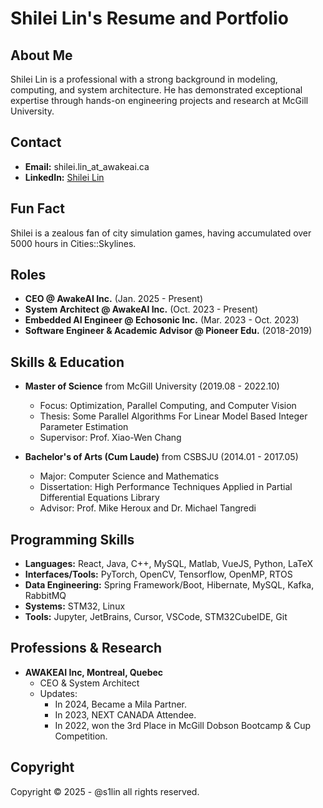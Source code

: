 # Shilei Lin's Resume and Portfolio

## About Me
Shilei Lin is a professional with a strong background in modeling, computing, and system architecture. He has demonstrated exceptional expertise through hands-on engineering projects and research at McGill University.

## Contact
- **Email:** shilei.lin_at_awakeai.ca
- **LinkedIn:** [Shilei Lin](https://www.linkedin.com/in/shilei-lin-269191128/)

## Fun Fact
Shilei is a zealous fan of city simulation games, having accumulated over 5000 hours in Cities::Skylines.

## Roles
- **CEO @ AwakeAI Inc.** (Jan. 2025 - Present)
- **System Architect @ AwakeAI Inc.** (Oct. 2023 - Present)
- **Embedded AI Engineer @ Echosonic Inc.** (Mar. 2023 - Oct. 2023)
- **Software Engineer & Academic Advisor @ Pioneer Edu.** (2018-2019)

## Skills & Education
- **Master of Science** from McGill University (2019.08 - 2022.10)
  - Focus: Optimization, Parallel Computing, and Computer Vision
  - Thesis: Some Parallel Algorithms For Linear Model Based Integer Parameter Estimation
  - Supervisor: Prof. Xiao-Wen Chang

- **Bachelor's of Arts (Cum Laude)** from CSBSJU (2014.01 - 2017.05)
  - Major: Computer Science and Mathematics
  - Dissertation: High Performance Techniques Applied in Partial Differential Equations Library
  - Advisor: Prof. Mike Heroux and Dr. Michael Tangredi

## Programming Skills
- **Languages:** React, Java, C++, MySQL, Matlab, VueJS, Python, LaTeX
- **Interfaces/Tools:** PyTorch, OpenCV, Tensorflow, OpenMP, RTOS
- **Data Engineering:** Spring Framework/Boot, Hibernate, MySQL, Kafka, RabbitMQ
- **Systems:** STM32, Linux
- **Tools:** Jupyter, JetBrains, Cursor, VSCode, STM32CubeIDE, Git

## Professions & Research
- **AWAKEAI Inc, Montreal, Quebec**
  - CEO & System Architect
  - Updates:
    - In 2024, Became a Mila Partner.
    - In 2023, NEXT CANADA Attendee.
    - In 2022, won the 3rd Place in McGill Dobson Bootcamp & Cup Competition.

## Copyright
Copyright © 2025 - @s1lin all rights reserved.